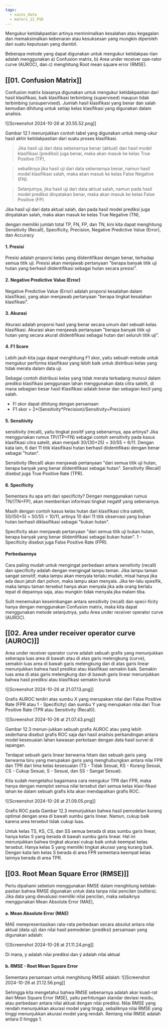 ```yaml
---
tags:
  - sains_data
  - materi_12_PSD
---
```

Mengukur ketidakpastian artinya meminimalkan kesalahan atau kegagalan dan memaksimalkan kebenaran atau kesuksesan yang mungkin diperoleh dari suatu keputusan yang diambil.

Beberapa metode yang dapat digunakan untuk mengukur ketidakpas-tian adalah menggunakan a) Confusion matrix, b) Area under receiver ope-rator curve (AUROC), dan c) menghitung Root mean square error (RMSE).


## [[01. Confusion Matrix]]

Confusion matrix biasanya digunakan untuk mengukur ketidakpastian dari hasil klasifikasi, baik klasifikasi terbimbing (supervised) maupun tidak terbimbing (unsupervised). Jumlah hasil klasifikasi yang benar dan salah kemudian dihitung untuk setiap kelas klasifikasi yang digunakan dalam analisis.

![[Screenshot 2024-10-26 at 20.55.52.png]]

Gambar 12.1 menunjukkan contoh tabel yang digunakan untuk meng-ukur hasil akhir ketidakpastian dari suatu proses klasifikasi. 

>Jika hasil uji dari data sebenarnya benar (aktual) dan hasil model klasifikasi (prediksi) juga benar, maka akan masuk ke kelas True Positive (TP), 

>sebaliknya jika hasil uji dari data sebenarnya benar, namun hasil model klasifikasi salah, maka akan masuk ke kelas False Negative (FN).

>Selanjutnya, jika hasil uji dari data aktual salah, namun pada hasil model prediksi dinyatakan benar, maka akan masuk ke kelas False Positive (FP).

Jika hasil uji dari data aktual salah, dan pada hasil model prediksi juga dinyatakan salah, maka akan masuk ke kelas True Negative (TN), 

dengan memiliki jumlah total TP, FN, FP, dan TN, kini kita dapat menghitung Sensitivity (Recall), Specificity, Precision, Negative Predictive Value (Error), dan Accuracy

#### 1. Presisi

Presisi adalah proporsi kelas yang diidentifikasi dengan benar, terhadap semua titik uji. Presisi akan menjawab pertanyaan "berapa banyak titik uji hutan yang berhasil diidentifikasi sebagai hutan secara presisi".

#### 2. Negative Predictive Value (Error)

Negative Predictive Value (Error) adalah proporsi kesalahan dalam klasifikasi, yang akan menjawab pertanyaan "berapa tingkat kesalahan klasifikasi".

#### 3. Akurasi

Akurasi adalah proporsi hasil yang benar secara umum dari sebuah kelas klasifikasi. Akurasi akan menjawab pertanyaan "berapa banyak titik uji hutan yang secara akurat diidentifikasi sebagai hutan dari seluruh titik uji".

#### 4. F1 Score

Lebih jauh kita juga dapat menghitung F1 skor, yaitu sebuah metode untuk mengukur performa klasifikasi yang lebih baik untuk distribusi kelas yang tidak merata dalam data uji. 

Sebagai contoh distribusi kelas yang tidak merata terkadang muncul dalam prediksi klasifikasi penggunaan lahan menggunakan data citra satelit, di mana sebagian besar hasil Klasifikasi adalah benar dan sebagian kecil yang salah.

- Fl skor dapat dihitung dengan persamaan
- ﻿﻿F1 skor = 2*(Sensitivity*Precision)/Sensitivity+Precision)

#### 5. Sensitivity

sensitivity (recall), yaitu tingkat positif yang sebenarnya, apa artinya? Jika menggunakan rumus TP/(TP+FN) sebagai contoh sensitivity pada kasus klasifikasi citra satelit, akan menjadi 30/(30+25) = 30/55 = 6/11. Dengan kata lain, 6 dari 11 titik klasifikasi hutan berhasil diidentifikasi dengan benar sebagai "hutan". 

Sensitivity (Recall) akan menjawab pertanyaan "dari semua titik uji hutan, berapa banyak yang benar diidentifikasi sebagai hutan". Sensitivity (Recall) disebut juga True Positive Rate (TPR).

#### 6. Specificity

Sementara itu apa arti dari specificity? Dengan menggunakan rumus TN/(TN+FP), akan memberikan informasi tingkat negatif yang sebenarnya.

Masih dengan contoh kasus kelas hutan dari klasifikasi citra satelit, 50/(50+5) = 50/55 = 10/11, artinya 10 dari 11 titik observasi yang bukan hutan berhasil diklasifikasi sebagai "bukan hutan". 

Specificity akan menjawab pertanyaan "dari semua titik uji bukan hutan, berapa banyak yang benar diidentifikasi sebagai bukan hutan". 1 - Specificity disebut juga False Positive Rate (FPR).

#### Perbedaannya

Cara paling mudah untuk mengingat perbedaan antara sensitivity (recall) dan specificity adalah dengan mengingat lampu taman. Jika lampu taman sangat sensitif, maka lampu akan menyala terlalu mudah, misal hanya jika ada daun jatuh dari pohon, maka lampu akan menyala. Jika ter-lalu spesifik, maka lampu taman tersebut hanya akan menyala jika ada orang berlalu tepat di depannya saja, atau mungkin tidak menyala jika malam tiba.

Sulit menemukan keseimbangan antara sensitivity (recall) dan speci-ficity hanya dengan menggunakan Confusion matrix, maka kita dapat menggunakan metode selanjutnya, yaitu Area under receiver operator curve (AUROC).



## [[02. Area under receiver operator curve (AUROC)]]

Area under receiver operator curve adalah sebuah grafis yang menunjukkan seberapa luas area di bawah atau di atas garis melengkung (curve), semakin luas area di bawah garis melengkung dan di atas garis linear menunjukkan bahwa hasil prediksi atau klasifikasi semakin baik. Semakin luas area di atas garis melengkung dan di bawah garis linear menunjukkan bahwa hasil prediksi atau klasifikasi semakin buruk

![[Screenshot 2024-10-26 at 21.07.13.png]]

Grafis AUROC terdiri atas sumbu X yang merupakan nilai dari False Positive Rate (FPR atau 1 - Specificity) dan sumbu Y yang merupakan nilai dari True Positive Rate (TPR atau Sensitivity (Recall)).

![[Screenshot 2024-10-26 at 21.07.43.png]]

Gambar 12.3 menun-jukkan sebuah grafis AUROC atau yang lebih sederhana disebut grafis ROC saja dari hasil analisis perbandingan antara model kesesuaian lahan kawasan perkotaan dengan data hasil survei di lapangan.

Terdapat sebuah garis linear berwarna hitam dan sebuah garis yang berwarna biru yang merupakan garis yang menghubungkan antara nilai FPR dan TPR dari lima kelas kesesuaian (TS - Tidak Sesuai, KS - Kurang Sesuai, CS - Cukup Sesuai, S - Sesuai, dan SS - Sangat Sesuai).


Kita sudah mengetahui bagaimana cara mengukur TPR dan FPR, maka hanya dengan memplot semua nilai tersebut dari semua kelas klasi-fikasi lahan ke dalam sebuah grafis kita akan mendapatkan grafis ROC.

![[Screenshot 2024-10-26 at 21.09.05.png]]

Grafis ROC pada Gambar 12.3 menunjukkan bahwa hasil pemodelan kurang optimal dengan area di bawah sumbu garis linear. Namun, cukup baik karena area tersebut tidak cukup luas.

Untuk kelas TS, KS, CS, dan SS semua berada di atas sumbu garis linear, hanya kelas S yang berada di bawah sumbu garis linear. Hal ini menunjukkan bahwa tingkat akurasi cukup baik untuk keempat kelas tersebut. Hanya kelas S yang memiliki tingkat akurasi yang kurang baik. Dengan kata lain kelas S berada di area FPR sementara keempat kelas lainnya berada di area TPR.



## [[03. Root Mean Square Error (RMSE)]]

Perlu dipahami sebelum menggunakan RMSE dalam menghitung ketidak-pastian bahwa RMSE digunakan untuk data tanpa nilai pencilan (outliers). Jika data yang dievaluasi memiliki nilai pencilan, maka sebaiknya menggunakan Mean Absolute Error (MAE),

#### a. Mean Absolute Error (MAE)

MAE merepresentasikan rata-rata perbedaan secara absolut antara nilai aktual (data uji) dan nilai hasil pemodelan (prediksi) persamaan yang digunakan adalah:

![[Screenshot 2024-10-26 at 21.11.24.png]]

Di mana, y adalah nilai prediksi dan ý adalah nilai aktual 

#### b. RMSE - Root Mean Square Error

Sementara persamaan untuk menghitung RMSE adalah: 
![[Screenshot 2024-10-26 at 21.12.56.png]]

Sehingga kita mengetahui bahwa RMSE sebenarnya adalah akar kuad-rat dari Mean Square Error (MSE), yaitu perhitungan standar deviasi residu, atau perbedaan antara nilai aktual dengan nilai prediksi. Nilai RMSE yang rendah menunjukkan akurasi model yang tinggi, sebaliknya nilai RMSE yang tinggi menunjukkan akurasi model yang rendah. Rentang nilai RMSE adalah antara 0 hingga 1.


